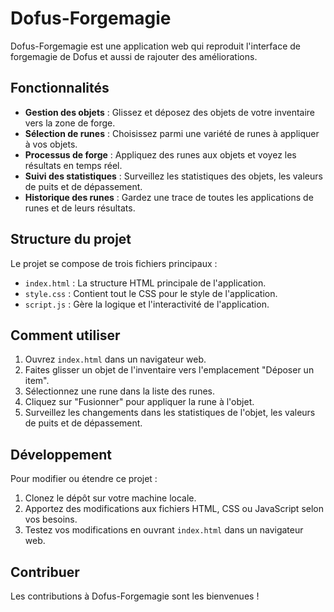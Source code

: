 # Dofus-Forgemagie

Dofus-Forgemagie est une application web qui reproduit l'interface de forgemagie de Dofus et aussi de rajouter des améliorations.

## Fonctionnalités

- **Gestion des objets** : Glissez et déposez des objets de votre inventaire vers la zone de forge.
- **Sélection de runes** : Choisissez parmi une variété de runes à appliquer à vos objets.
- **Processus de forge** : Appliquez des runes aux objets et voyez les résultats en temps réel.
- **Suivi des statistiques** : Surveillez les statistiques des objets, les valeurs de puits et de dépassement.
- **Historique des runes** : Gardez une trace de toutes les applications de runes et de leurs résultats.

## Structure du projet

Le projet se compose de trois fichiers principaux :

- `index.html` : La structure HTML principale de l'application.
- `style.css` : Contient tout le CSS pour le style de l'application.
- `script.js` : Gère la logique et l'interactivité de l'application.

## Comment utiliser

1. Ouvrez `index.html` dans un navigateur web.
2. Faites glisser un objet de l'inventaire vers l'emplacement "Déposer un item".
3. Sélectionnez une rune dans la liste des runes.
4. Cliquez sur "Fusionner" pour appliquer la rune à l'objet.
5. Surveillez les changements dans les statistiques de l'objet, les valeurs de puits et de dépassement.

## Développement

Pour modifier ou étendre ce projet :

1. Clonez le dépôt sur votre machine locale.
2. Apportez des modifications aux fichiers HTML, CSS ou JavaScript selon vos besoins.
3. Testez vos modifications en ouvrant `index.html` dans un navigateur web.

## Contribuer

Les contributions à Dofus-Forgemagie sont les bienvenues !
